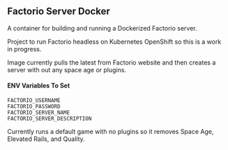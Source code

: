 ## Factorio Server Docker

A container for building and running a Dockerized Factorio server.

Project to run Factorio headless on Kubernetes OpenShift so this is a work in progress.

Image currently pulls the latest from Factorio website and then creates a server with out any space age or plugins.


#### ENV Variables To Set
```
FACTORIO_USERNAME
FACTORIO_PASSWORD
FACTORIO_SERVER_NAME
FACTORIO_SERVER_DESCRIPTION
```

Currently runs a default game with no plugins so it removes Space Age, Elevated Rails, and Quality.